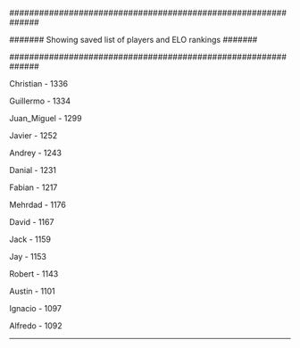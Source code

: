 ##############################################################

####### Showing saved list of players and ELO rankings #######

##############################################################


Christian - 1336


Guillermo - 1334


Juan_Miguel - 1299


Javier - 1252


Andrey - 1243


Danial - 1231


Fabian - 1217


Mehrdad - 1176


David - 1167


Jack - 1159


Jay - 1153


Robert - 1143


Austin - 1101


Ignacio - 1097


Alfredo - 1092



--------------------------------------------------------------
